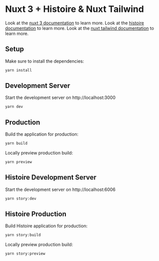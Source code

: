 # Nuxt 3 + Histoire & Nuxt Tailwind

Look at the [nuxt 3 documentation](https://v3.nuxtjs.org) to learn more.
Look at the [histoire documentation](https://histoire.dev/) to learn more.
Look at the [nuxt tailwind documentation](https://tailwindcss.nuxtjs.org/) to learn more.

## Setup

Make sure to install the dependencies:

```bash
yarn install
```

## Development Server

Start the development server on http://localhost:3000

```bash
yarn dev
```

## Production

Build the application for production:

```bash
yarn build
```

Locally preview production build:

```bash
yarn preview
```

## Histoire Development Server

Start the development server on http://localhost:6006

```bash
yarn story:dev
```

## Histoire Production

Build Histoire application for production:

```bash
yarn story:build
```

Locally preview production build:

```bash
yarn story:preview
```
